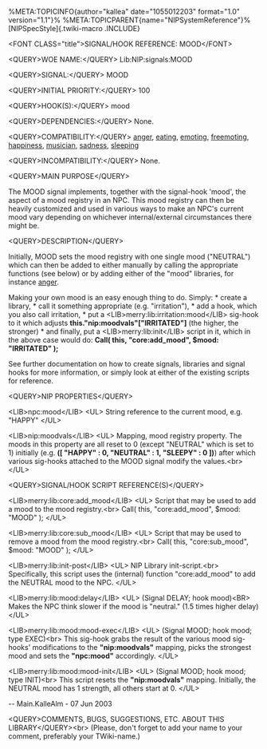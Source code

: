 %META:TOPICINFO{author=\"kallea\" date=\"1055012203\" format=\"1.0\"
version=\"1.1\"}% %META:TOPICPARENT{name=\"NIPSystemReference\"}%
[NIPSpecStyle]{.twiki-macro .INCLUDE}

\<FONT CLASS=\"title\"\>SIGNAL/HOOK REFERENCE: MOOD\</FONT\>

\<QUERY\>WOE NAME:\</QUERY\> Lib:NIP:signals:MOOD

\<QUERY\>SIGNAL:\</QUERY\> MOOD

\<QUERY\>INITIAL PRIORITY:\</QUERY\> 100

\<QUERY\>HOOK(S):\</QUERY\> mood

\<QUERY\>DEPENDENCIES:\</QUERY\> None.

\<QUERY\>COMPATIBILITY:\</QUERY\> [anger](NIPLibRefAnger),
[eating](NIPLibRefEating), [emoting](NIPLibRefEmoting),
[freemoting](NIPLibRefFreemoting), [happiness](NIPLibRefHappiness),
[musician](NIPLibRefMusician), [sadness](NIPLibRefSadness),
[sleeping](NIPLibRefSleeping)

\<QUERY\>INCOMPATIBILITY:\</QUERY\> None.

\<QUERY\>MAIN PURPOSE\</QUERY\>

The MOOD signal implements, together with the signal-hook \'mood\', the
aspect of a mood registry in an NPC. This mood registry can then be
heavily customized and used in various ways to make an NPC\'s current
mood vary depending on whichever internal/external circumstances there
might be.

\<QUERY\>DESCRIPTION\</QUERY\>

Initially, MOOD sets the mood registry with one single mood
(\"NEUTRAL\") which can then be added to either manually by calling the
appropriate functions (see below) or by adding either of the \"mood\"
libraries, for instance [anger](NIPLibRefAnger).

Making your own mood is an easy enough thing to do. Simply: \* create a
library, \* call it something appropriate (e.g. \"irritation\"), \* add
a hook, which you also call irritation, \* put a
\<LIB\>merry:lib:irritation:mood\</LIB\> sig-hook to it which adjusts
**this.\"nip:moodvals\"\[\"IRRITATED\"\]** (the higher, the stronger) \*
and finally, put a \<LIB\>merry:lib:init\</LIB\> script in it, which in
the above case would do: **Call( this, \"core:add_mood\", \$mood:
\"IRRITATED\" );**

See further documentation on how to create signals, libraries and signal
hooks for more information, or simply look at either of the existing
scripts for reference.

\<QUERY\>NIP PROPERTIES\</QUERY\>

\<LIB\>npc:mood\</LIB\> \<UL\> String reference to the current mood,
e.g. \"HAPPY\" \</UL\>

\<LIB\>nip:moodvals\</LIB\> \<UL\> Mapping, mood registry property. The
moods in this property are all reset to 0 (except \"NEUTRAL\" which is
set to 1) initially (e.g. **(\[ \"HAPPY\" : 0, \"NEUTRAL\" : 1,
\"SLEEPY\" : 0 \])**) after which various sig-hooks attached to the MOOD
signal modify the values.\<br\> \</UL\>

\<QUERY\>SIGNAL/HOOK SCRIPT REFERENCE(S)\</QUERY\>

\<LIB\>merry:lib:core:add_mood\</LIB\> \<UL\> Script that may be used to
add a mood to the mood registry.\<br\> Call( this, \"core:add_mood\",
\$mood: \"MOOD\" ); \</UL\>

\<LIB\>merry:lib:core:sub_mood\</LIB\> \<UL\> Script that may be used to
remove a mood from the mood registry.\<br\> Call( this,
\"core:sub_mood\", \$mood: \"MOOD\" ); \</UL\>

\<LIB\>merry:lib:init-post\</LIB\> \<UL\> NIP Library init-script.\<br\>
Specifically, this script uses the (internal) function \"core:add_mood\"
to add the NEUTRAL mood to the NPC. \</UL\>

\<LIB\>merry:lib:mood:delay\</LIB\> \<UL\> (Signal DELAY; hook
mood)\<BR\> Makes the NPC think slower if the mood is \"neutral.\" (1.5
times higher delay) \</UL\>

\<LIB\>merry:lib:mood:mood-exec\</LIB\> \<UL\> (Signal MOOD; hook mood;
type EXEC)\<br\> This sig-hook grabs the result of the various mood
sig-hooks\' modifications to the **\"nip:moodvals\"** mapping, picks the
strongest mood and sets the **\"npc:mood\"** accordingly. \</UL\>

\<LIB\>merry:lib:mood:mood-init\</LIB\> \<UL\> (Signal MOOD; hook mood;
type INIT)\<br\> This script resets the **\"nip:moodvals\"** mapping.
Initially, the NEUTRAL mood has 1 strength, all others start at 0.
\</UL\>

\-- Main.KalleAlm - 07 Jun 2003

\<QUERY\>COMMENTS, BUGS, SUGGESTIONS, ETC. ABOUT THIS
LIBRARY\</QUERY\>\<br\> (Please, don\'t forget to add your name to your
comment, preferably your TWiki-name.)
